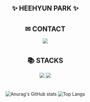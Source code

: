<div align=center> 

<!--
**hyun071/hyun071** is a ✨ _special_ ✨ repository because its `README.md` (this file) appears on your GitHub profile.

<img src="https://img.shields.io/badge/{내용}-{배경 색깔}?style={스타일}&logo={로고이름}&logoColor={로고 색깔}"/>
<img src="https://img.shields.io/badge/표시할이름-색상?style=for-the-badge&logo=기술스택아이콘&logoColor=white">
<a href="버튼을 눌렀을 때 이동할 링크" target="_blank"><img src="https://img.shields.io/badge/뱃지레이블-배경색?style=뱃지모양&logo=로고&logoColor=로고색상"/></a>

-->

<h2>✨ HEEHYUN PARK ✨</h2>
  
#
<h2>✉ CONTACT</h2>
  <img src="https://img.shields.io/badge/rhdclsla@gmail.com-EA4335?style=for-the-badge&logo=Gmail&logoColor=white"/>

#
<h2>📚 STACKS</h2>
<div align=center> 
<img src="https://img.shields.io/badge/GitHub-181717?style=for-the-badge&logo=GitHub&logoColor=white">
<img src="https://img.shields.io/badge/JavaScript-F7DF1E?style=for-the-badge&logo=JavaScript&logoColor=white">

#
![Anurag's GitHub stats](https://github-readme-stats.vercel.app/api?username=hyun071&show_icons=true&theme=shades-of-purple)
![Top Langs](https://github-readme-stats.vercel.app/api/top-langs/?username=6810779s&layout=compact&theme=tokyonight)
  
</div>
